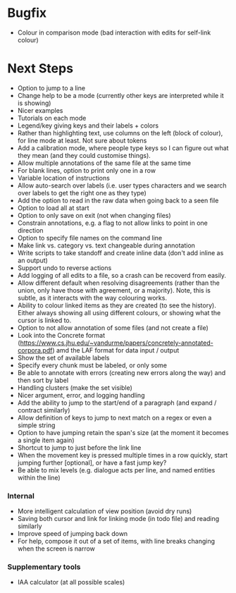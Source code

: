 # Bugfix

- Colour in comparison mode (bad interaction with edits for self-link colour)

# Next Steps

- Option to jump to a line
- Change help to be a mode (currently other keys are interpreted while it is showing)
- Nicer examples
- Tutorials on each mode
- Legend/key giving keys and their labels + colors
- Rather than highlighting text, use columns on the left (block of colour), for line mode at least. Not sure about tokens
- Add a calibration mode, where people type keys so I can figure out what they mean (and they could customise things).
- Allow multiple annotations of the same file at the same time
- For blank lines, option to print only one in a row
- Variable location of instructions
- Allow auto-search over labels (i.e. user types characters and we search over labels to get the right one as they type)
- Add the option to read in the raw data when going back to a seen file
- Option to load all at start
- Option to only save on exit (not when changing files)
- Constrain annotations, e.g. a flag to not allow links to point in one direction
- Option to specify file names on the command line
- Make link vs. category vs. text changeable during annotation
- Write scripts to take standoff and create inline data (don't add inline as an output)
- Support undo to reverse actions
- Add logging of all edits to a file, so a crash can be recoverd from easily.
- Allow different default when resolving disagreements (rather than the union, only have those with agreement, or a majority). Note, this is subtle, as it interacts with the way colouring works.
- Ability to colour linked items as they are created (to see the history). Either always showing all using different colours, or showing what the cursor is linked to.
- Option to not allow annotation of some files (and not create a file)
- Look into the Concrete format (https://www.cs.jhu.edu/~vandurme/papers/concretely-annotated-corpora.pdf) amd the LAF format for data input / output
- Show the set of available labels
- Specify every chunk must be labeled, or only some
- Be able to annotate with errors (creating new errors along the way) and then sort by label
- Handling clusters (make the set visible)
- Nicer argument, error, and logging handling
- Add the ability to jump to the start/end of a paragraph (and expand / contract similarly)
- Allow definition of keys to jump to next match on a regex or even a simple string
- Option to have jumping retain the span's size (at the moment it becomes a single item again)
- Shortcut to jump to just before the link line
- When the movement key is pressed multiple times in a row quickly, start jumping further [optional], or have a fast jump key?
- Be able to mix levels (e.g. dialogue acts per line, and named entities within the line)

### Internal

- More intelligent calculation of view position (avoid dry runs)
- Saving both cursor and link for linking mode (in todo file) and reading similarly
- Improve speed of jumping back down
- For help, compose it out of a set of items, with line breaks changing when the screen is narrow

### Supplementary tools

- IAA calculator (at all possible scales)
